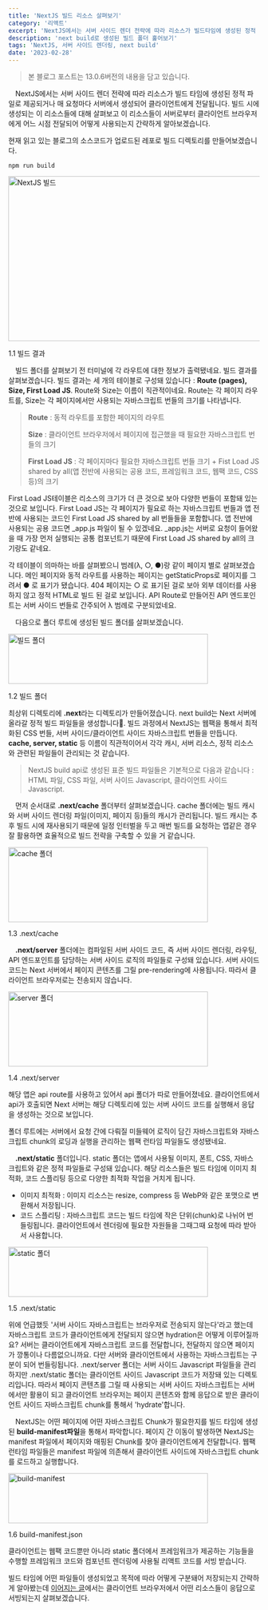 ```yaml
---
title: 'NextJS 빌드 리소스 살펴보기'
category: '리액트'
excerpt: 'NextJS에서는 서버 사이드 렌더 전략에 따라 리소스가 빌드타임에 생성된 정적 파일로 클라이언트에게 제공되거나 매 요청마다 서버에서 생성되어 클라이언트에게 전달됩니다. NextJS에서 빌드 시에 생성되는 이 리소스들에 대해 살펴보고 이 리소스들이 서버로부터 클라이언트 브라우저에게 어느 시점 전달되어 사용되는지 알아보겠습니다.'
description: 'next build로 생성된 빌드 폴더 훑어보기'
tags: 'NextJS, 서버 사이드 렌더링, next build'
date: '2023-02-28'
---
```


> 본 블로그 포스트는 13.0.6버전의 내용을 담고 있습니다.

&emsp;NextJS에서는 서버 사이드 렌더 전략에 따라 리소스가 빌드 타임에 생성된 정적 파일로 제공되거나 매 요청마다 서버에서 생성되어 클라이언트에게 전달됩니다. 빌드 시에 생성되는 이 리소스들에 대해 살펴보고 이 리소스들이 서버로부터 클라이언트 브라우저에게 어느 시점 전달되어 어떻게 사용되는지 간략하게 알아보겠습니다.

현재 읽고 있는 블로그의 소스코드가 업로드된 레포로 빌드 디렉토리를 만들어보겠습니다.

```
npm run build
```

<img src="/assets/markdown-image/React-NextJS-빌드-리소스/build-output.png" alt="NextJS 빌드" width="560" height="330">

<span>1.1 빌드 결과</span>

&emsp;빌드 폴더를 살펴보기 전 터미널에 각 라우트에 대한 정보가 출력됐네요. 빌드 결과를 살펴보겠습니다. 빌드 결과는 세 개의 테이블로 구성돼 있습니다 : <b>Route (pages), Size, First Load JS</b>. Route와 Size는 이름이 직관적이네요. Route는 각 페이지 라우트를, Size는 각 페이지에서만 사용되는 자바스크립트 번들의 크기를 나타냅니다.

> <b>Route</b> : 동적 라우트를 포함한 페이지의 라우트
>
> <b>Size</b> : 클라이언트 브라우저에서 페이지에 접근했을 때 필요한 자바스크립트 번들의 크기
>
> <b>First Load JS</b> : 각 페이지마다 필요한 자바스크립트 번들 크기 + Fist Load JS shared by all(앱 전반에 사용되는 공용 코드, 프레임워크 코드, 웹팩 코드, CSS 등)의 크기

First Load JS테이블은 리소스의 크기가 더 큰 것으로 보아 다양한 번들이 포함돼 있는 것으로 보입니다. First Load JS는 각 페이지가 필요로 하는 자바스크립트 번들과 앱 전반에 사용되는 코드인 First Load JS shared by all 번들들을 포함합니다. 앱 전반에 사용되는 공용 코드면 \_app.js 파일이 될 수 있겠네요. \_app.js는 서버로 요청이 들어왔을 때 가장 먼저 실행되는 공통 컴포넌트기 때문에 First Load JS shared by all의 크기랑도 같네요.

각 테이블이 의마하는 바를 살펴봤으니 범례(λ, ○, ●)랑 같이 페이지 별로 살펴보겠습니다. 메인 페이지와 동적 라우트를 사용하는 페이지는 getStaticProps로 페이지를 그려서 ● 로 표기가 됐습니다. 404 페이지는 ○ 로 표기된 걸로 보아 외부 데이터를 사용하지 않고 정적 HTML로 빌드 된 걸로 보입니다. API Route로 만들어진 API 엔드포인트는 서버 사이드 번들로 간주되어 λ 범례로 구분되었네요.

<!-- How is First Load JS calculated -->
<!-- https://stackoverflow.com/questions/71323979/what-does-first-load-js-in-next-bundle-analyzer-actually-measure -->

&emsp;다음으로 폴더 루트에 생성된 빌드 폴더를 살펴보겠습니다.

<img src="/assets/markdown-image/React-NextJS-빌드-리소스/build-directory.png" alt="빌드 폴더" width="400" height="100">

<span>1.2 빌드 폴더</span>

최상위 디렉토리에 <b>.next</b>라는 디렉토리가 만들어졌습니다. next build는 Next 서버에 올라갈 정적 빌드 파일들을 생성합니다. 빌드 과정에서 NextJS는 웹팩을 통해서 최적화된 CSS 번들, 서버 사이드/클라이언트 사이드 자바스크립트 번들을 만듭니다. <b>cache, server, static</b> 등 이름이 직관적이어서 각각 캐시, 서버 리소스, 정적 리소스와 관련된 파일들이 관리되는 것 같습니다.

> NextJS build api로 생성된 표준 빌드 파일들은 기본적으로 다음과 같습니다 : HTML 파일, CSS 파일, 서버 사이드 Javascript, 클라이언트 사이드 Javascript.

&emsp;먼저 순서대로 <b>.next/cache</b> 폴더부터 살펴보겠습니다. cache 폴더에는 빌드 캐시와 서버 사이드 렌더링 파일(이미지, 페이지 등)들의 캐시가 관리됩니다. 빌드 캐시는 추후 빌드 시에 재사용되기 때문에 일정 인터벌을 두고 매번 빌드를 요청하는 앱같은 경우 잘 활용하면 효율적으로 빌드 전략을 구축할 수 있을 거 같습니다.

<img src="/assets/markdown-image/React-NextJS-빌드-리소스/cache-folder.png" alt="cache 폴더" width="400" height="150">

<span>1.3 .next/cache</span>

&emsp;<b>.next/server</b> 폴더에는 컴파일된 서버 사이드 코드, 즉 서버 사이드 렌더링, 라우팅, API 엔드포인트를 담당하는 서버 사이드 로직의 파일들로 구성돼 있습니다. 서버 사이드 코드는 Next 서버에서 페이지 콘텐츠를 그릴 pre-rendering에 사용됩니다. 따라서 클라이언트 브라우저로는 전송되지 않습니다.

<img src="/assets/markdown-image/React-NextJS-빌드-리소스/server-folder.png" alt="server 폴더" width="400" height="150">

<span>1.4 .next/server</span>

해당 앱은 api route를 사용하고 있어서 api 폴더가 따로 만들어졌네요. 클라이언트에서 api가 호출되면 Next 서버는 해당 디렉토리에 있는 서버 사이드 코드를 실행해서 응답을 생성하는 것으로 보입니다.

폴더 루트에는 서버에서 요청 간에 다뤄질 미들웨어 로직이 담긴 자바스크립트와 자바스크립트 chunk의 로딩과 실행을 관리하는 웹팩 런타임 파일들도 생성됐네요.

&emsp;<b>.next/static</b> 폴더입니다. static 폴더는 앱에서 사용될 이미지, 폰트, CSS, 자바스크립트와 같은 정적 파일들로 구성돼 있습니다. 해당 리소스들은 빌드 타임에 이미지 최적화, 코드 스플리팅 등으로 다양한 최적화 작업을 거치게 됩니다.

- 이미지 최적화 : 이미지 리소스는 resize, compress 등 WebP와 같은 포맷으로 변환해서 저장됩니다.
- 코드 스플리팅 : 자바스크립트 코드는 빌드 타임에 작은 단위(chunk)로 나뉘어 번들링됩니다. 클라이언트에서 렌더링에 필요한 자원들을 그때그때 요청에 따라 받아서 사용합니다.

<img src="/assets/markdown-image/React-NextJS-빌드-리소스/static-folder.png" alt="static 폴더" width="400" height="100">

<span>1.5 .next/static</span>

위에 언급했듯 '서버 사이드 자바스크립트는 브라우저로 전송되지 않는다'라고 했는데 자바스크립트 코드가 클라이언트에게 전달되지 않으면 hydration은 어떻게 이루어질까요? 서버는 클라이언트에게 자바스크립트 코드를 전달합니다, 전달하지 않으면 페이지가 깡통이나 다름없으니까요. 다만 서버와 클라이언트에서 사용하는 자바스크립트는 구분이 되어 번들링됩니다. .next/server 폴더는 서버 사이드 Javascript 파일들을 관리하지만 .next/static 폴더는 클라이언트 사이드 Javascript 코드가 저장돼 있는 디렉토리입니다. 따라서 페이지 콘텐츠를 그릴 때 사용되는 서버 사이드 자바스크립트는 서버에서만 활용이 되고 클라이언트 브라우저는 페이지 콘텐츠와 함께 응답으로 받은 클라이언트 사이드 자바스크립트 chunk를 통해서 'hydrate'합니다.

&emsp;NextJS는 어떤 페이지에 어떤 자바스크립트 Chunk가 필요한지를 빌드 타임에 생성된 <b>build-manifest파일</b>을 통해서 파악합니다. 페이지 간 이동이 발생하면 NextJS는 manifest 파일에서 페이지와 매핑된 Chunk를 찾아 클라이언트에게 전달합니다. 웹팩 런타임 파일들은 manifest 파일에 의존해서 클라이언트 사이드에 자바스크립트 chunk를 로드하고 실행합니다.

<img src="/assets/markdown-image/React-NextJS-빌드-리소스/manifest-json.png" alt="build-manifest" width="400" height="100">

<span>1.6 build-manifest.json</span>

클라이언트는 웹팩 코드뿐만 아니라 static 폴더에서 프레임워크가 제공하는 기능들을 수행할 프레임워크 코드와 컴포넌트 렌더링에 사용될 리액트 코드를 서빙 받습니다.

빌드 타임에 어떤 파일들이 생성되었고 목적에 따라 어떻게 구분돼어 저장되는지 간략하게 알아봤는데 <a href='https://www.moonkorea.dev/React-클라이언트-관점에서-NextJS-빌드-리소스-살펴보기' target="_blank">이어지는 글</a>에서는 클라이언트 브라우저에서 어떤 리소스들이 응답으로 서빙되는지 살펴보겠습니다.
